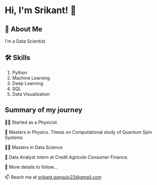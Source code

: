 
# Hi, I'm Srikant! 👋


## 🚀 About Me
I'm a Data Scientist.


## 🛠 Skills
1. Python
2. Machine Learning
3. Deep Learning
4. SQL
5. Data Visualization



## Summary of my journey
👩‍💻 Started as a Physicist

🧠 Masters in Physics. Thesis on Computational study of Quantum Spin Systems

👯‍♀️ Masters in Data Science

🤔 Data Analyst intern at Credit Agricole Consumer Finance.

💬 More details to follow...

📫 Reach me at srikant.ganguly23@gmail.com

